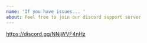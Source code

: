 ```yaml
---
name: 'If you have issues... '
about: Feel free to join our discord support server
---
```


https://discord.gg/NNjWVF4nHz
